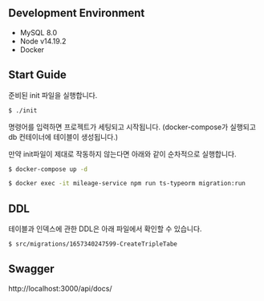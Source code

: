 ## Development Environment

- MySQL 8.0
- Node v14.19.2
- Docker


## Start Guide

준비된 init 파일을 실행합니다.
```bash
$ ./init
```
명령어를 입력하면 프로젝트가 세팅되고 시작됩니다.
(docker-compose가 실행되고 db 컨테이너에 테이블이 생성됩니다.)

만약 init파일이 제대로 작동하지 않는다면 아래와 같이 순차적으로 실행합니다.

```bash
$ docker-compose up -d

$ docker exec -it mileage-service npm run ts-typeorm migration:run
```


## DDL

테이블과 인덱스에 관한 DDL은 아래 파일에서 확인할 수 있습니다. 
 ```bash
$ src/migrations/1657340247599-CreateTripleTabe
```


## Swagger

http://localhost:3000/api/docs/













